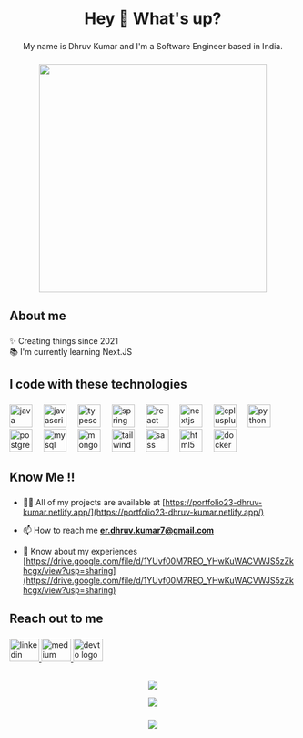 <h1 align="center">Hey 👋 What's up?</h1>

###

<p align="center">My name is Dhruv Kumar and I'm a Software Engineer based in India.</p>

###
<p align ="center">
  <img width = "400" src = "https://user-images.githubusercontent.com/55389276/140866485-8fb1c876-9a8f-4d6a-98dc-08c4981eaf70.gif" />  
</p>

<h2 align="left">About me</h2>

###

<p align="left">✨ Creating things since 2021<br>📚 I'm currently learning Next.JS</p>

###

<h2 align="left">I code with these technologies</h2>

###

<div align="left">
  <img src="https://cdn.jsdelivr.net/gh/devicons/devicon/icons/java/java-original.svg" height="40" alt="java logo"  />
  <img width="12" />
  <img src="https://cdn.jsdelivr.net/gh/devicons/devicon/icons/javascript/javascript-original.svg" height="40" alt="javascript logo"  />
  <img width="12" />
  <img src="https://cdn.jsdelivr.net/gh/devicons/devicon/icons/typescript/typescript-original.svg" height="40" alt="typescript logo"  />
  <img width="12" />
  <img src="https://cdn.jsdelivr.net/gh/devicons/devicon/icons/spring/spring-original.svg" height="40" alt="spring logo"  />
  <img width="12" />
  <img src="https://cdn.jsdelivr.net/gh/devicons/devicon/icons/react/react-original.svg" height="40" alt="react logo"  />
  <img width="12" />
  <img src="https://cdn.jsdelivr.net/gh/devicons/devicon/icons/nextjs/nextjs-original.svg" height="40" alt="nextjs logo"  />
  <img width="12" />
  <img src="https://cdn.jsdelivr.net/gh/devicons/devicon/icons/cplusplus/cplusplus-original.svg" height="40" alt="cplusplus logo"  />
  <img width="12" />
  <img src="https://cdn.jsdelivr.net/gh/devicons/devicon/icons/python/python-original.svg" height="40" alt="python logo"  />
  <img width="12" />
  <img src="https://cdn.jsdelivr.net/gh/devicons/devicon/icons/postgresql/postgresql-original.svg" height="40" alt="postgresql logo"  />
  <img width="12" />
  <img src="https://cdn.jsdelivr.net/gh/devicons/devicon/icons/mysql/mysql-original.svg" height="40" alt="mysql logo"  />
  <img width="12" />
  <img src="https://cdn.jsdelivr.net/gh/devicons/devicon/icons/mongodb/mongodb-original.svg" height="40" alt="mongodb logo"  />
  <img width="12" />
  <img src="https://cdn.jsdelivr.net/gh/devicons/devicon/icons/tailwindcss/tailwindcss-original-wordmark.svg" height="40" alt="tailwindcss logo"  />
  <img width="12" />
  <img src="https://cdn.jsdelivr.net/gh/devicons/devicon/icons/sass/sass-original.svg" height="40" alt="sass logo"  />
  <img width="12" />
  <img src="https://cdn.jsdelivr.net/gh/devicons/devicon/icons/html5/html5-original.svg" height="40" alt="html5 logo"  />
  <img width="12" />
  <img src="https://cdn.jsdelivr.net/gh/devicons/devicon/icons/docker/docker-original.svg" height="40" alt="docker logo"  />
</div>

###

<h2 align="left">Know Me !!</h2>

###
- 👨‍💻 All of my projects are available at [https://portfolio23-dhruv-kumar.netlify.app/](https://portfolio23-dhruv-kumar.netlify.app/)

- 📫 How to reach me **er.dhruv.kumar7@gmail.com**

- 📄 Know about my experiences [https://drive.google.com/file/d/1YUvf00M7REO_YHwKuWACVWJS5zZkhcgx/view?usp=sharing](https://drive.google.com/file/d/1YUvf00M7REO_YHwKuWACVWJS5zZkhcgx/view?usp=sharing)
###

<h2 align="left">Reach out to me</h2>

###

<div align="left">
  <a href="https://www.linkedin.com/in/dhruv-kumar-806747212/" target="_blank">
    <img src="https://raw.githubusercontent.com/maurodesouza/profile-readme-generator/master/src/assets/icons/social/linkedin/default.svg" width="52" height="40" alt="linkedin logo"  />
  </a>
  <a href="https://medium.com/@drdhruvsagar" target="_blank">
    <img src="https://raw.githubusercontent.com/maurodesouza/profile-readme-generator/master/src/assets/icons/social/medium/default.svg" width="52" height="40" alt="medium logo"  />
  </a>
  <a href="https://dev.to/dhruvkumar07" target="_blank">
    <img src="https://raw.githubusercontent.com/maurodesouza/profile-readme-generator/master/src/assets/icons/social/devto/default.svg" width="52" height="40" alt="devto logo"  />
  </a>
</div>

###

<h2></h2>

<p align = "center"> <img src = "https://github-readme-streak-stats.herokuapp.com/?user=dhruvkumar07&theme=dark&hide_border=false" /> </p>

<p align = "center">
  <img src = "https://github-readme-stats.vercel.app/api/top-langs/?username=dhruvkumar07&theme=dark&hide_border=false&include_all_commits=true&count_private=true&layout=compact"/>
</p>


###

<div align="center">
  <img src="https://profile-counter.glitch.me/dhruvkumar07/count.svg?"  />
</div>

###


